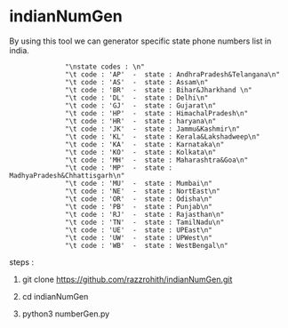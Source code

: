 # indianNumGen
By using this tool we can generator specific state phone numbers list in india.

                  "\nstate codes : \n"
                  "\t code : 'AP'  -  state : AndhraPradesh&Telangana\n"
                  "\t code : 'AS'  -  state : Assam\n"
                  "\t code : 'BR'  -  state : Bihar&Jharkhand \n"
                  "\t code : 'DL'  -  state : Delhi\n"
                  "\t code : 'GJ'  -  state : Gujarat\n"
                  "\t code : 'HP'  -  state : HimachalPradesh\n"
                  "\t code : 'HR'  -  state : haryana\n"
                  "\t code : 'JK'  -  state : Jammu&Kashmir\n"
                  "\t code : 'KL'  -  state : Kerala&Lakshadweep\n"
                  "\t code : 'KA'  -  state : Karnataka\n"
                  "\t code : 'KO'  -  state : Kolkata\n"
                  "\t code : 'MH'  -  state : Maharashtra&Goa\n"
                  "\t code : 'MP'  -  state : MadhyaPradesh&Chhattisgarh\n"
                  "\t code : 'MU'  -  state : Mumbai\n"
                  "\t code : 'NE'  -  state : NortEast\n"
                  "\t code : 'OR'  -  state : Odisha\n"
                  "\t code : 'PB'  -  state : Punjab\n"
                  "\t code : 'RJ'  -  state : Rajasthan\n"
                  "\t code : 'TN'  -  state : TamilNadu\n"
                  "\t code : 'UE'  -  state : UPEast\n"
                  "\t code : 'UW'  -  state : UPWest\n"
                  "\t code : 'WB'  -  state : WestBengal\n"

steps :
  1) git clone https://github.com/razzrohith/indianNumGen.git
  
  2) cd indianNumGen
  
  3) python3 numberGen.py
 
